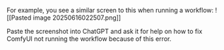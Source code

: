 For example, you see a similar screen to this when running a workflow:
![[Pasted image 20250616022507.png]]

Paste the screenshot into ChatGPT and ask it for help on how to fix ComfyUI not running the workflow because of this error.